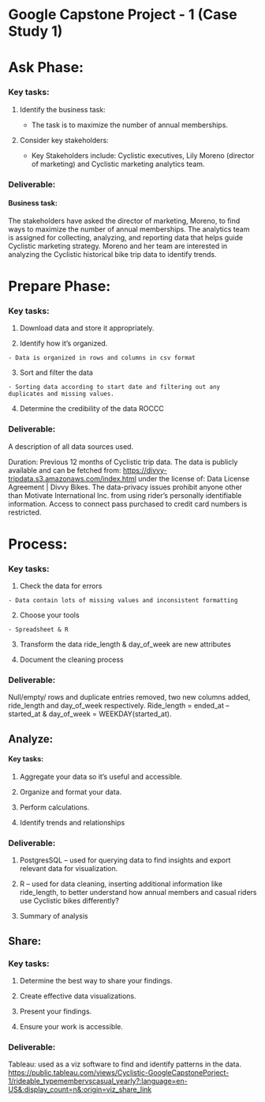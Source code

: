 # Google Capstone Project - 1 (Case Study 1) 

# Ask Phase:
	
  ### Key tasks:
1.  Identify the business task:

    - The task is to maximize the number of annual memberships.

2. Consider key stakeholders:
   
   - Key Stakeholders include: Cyclistic executives, Lily Moreno (director of marketing) and Cyclistic marketing analytics team.

### Deliverable:
   #### Business task: 
The stakeholders have asked the director of marketing, Moreno, to find ways to maximize the number of annual memberships. The analytics team is assigned for collecting,         analyzing, and reporting data that helps guide Cyclistic marketing strategy. Moreno and her team are interested in analyzing the Cyclistic historical bike trip data to           identify trends.

# Prepare Phase:
	
 ### Key tasks:
  1.	Download data and store it appropriately.
  
  3.	Identify how it’s organized.
  
  	- Data is organized in rows and columns in csv format
  3.	Sort and filter the data
  
  	- Sorting data according to start date and filtering out any duplicates and missing values.
  
  4.	Determine the credibility of the data ROCCC
	
### Deliverable: 
 A description of all data sources used.
      
Duration: Previous 12 months of Cyclistic trip data.
The data is publicly available and can be fetched from: https://divvy-tripdata.s3.amazonaws.com/index.html under the license of: Data License Agreement | Divvy Bikes.           The data-privacy issues prohibit anyone other than Motivate International Inc. from using rider’s personally identifiable information. Access to connect pass purchased           to credit card numbers is restricted.  

# Process:

  ### Key tasks:
   1.	Check the data for errors
   
   	- Data contain lots of missing values and inconsistent formatting
  
   2.	Choose your tools
  
  	- Spreadsheet & R
  
   3.	Transform the data ride_length & day_of_week are new attributes
  
   4.	Document the cleaning process

### Deliverable:
Null/empty/ rows and duplicate entries removed, two new columns added, ride_length and day_of_week respectively. Ride_length = ended_at  –  started_at  & day_of_week =           WEEKDAY(started_at).

## Analyze:
#### Key tasks:
 1.    Aggregate your data so it’s useful and accessible.
 
 2.    Organize and format your data.
 
 3.    Perform calculations.
 
 4.    Identify trends and relationships 

### Deliverable:
	
1.	PostgresSQL – used for querying data to find insights and export relevant data for visualization.

3.	R – used for data cleaning, inserting additional information like ride_length, to better understand how annual members and casual riders use Cyclistic bikes differently?	
4.	Summary of analysis

	 	   
## Share:
### Key tasks:
1. Determine the best way to share your findings. 

2. Create effective data visualizations. 

3. Present your findings. 

4. Ensure your work is accessible. 

### Deliverable:
Tableau: used as a viz software to find and identify patterns in the data.
https://public.tableau.com/views/Cyclistic-GoogleCapstonePorject-1/rideable_typemembervscasual_yearly?:language=en-US&:display_count=n&:origin=viz_share_link

